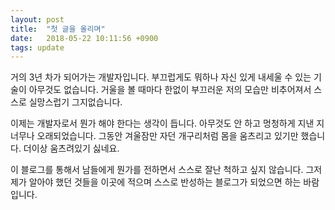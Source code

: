 ```yaml
---
layout: post
title:  "첫 글을 올리며"
date:   2018-05-22 10:11:56 +0900
tags: update
---
```

거의 3년 차가 되어가는 개발자입니다. 부끄럽게도 뭐하나 자신 있게 내세울 수 있는 기술이 아무것도 없습니다. 거울을 볼 때마다 한없이 부끄러운 저의 모습만 비추어져서 스스로 실망스럽기 그지없습니다. 

이제는 개발자로서 뭔가 해야 한다는 생각이 듭니다. 아무것도 안 하고 멍청하게 지낸 지 너무나 오래되었습니다. 그동안 겨울잠만 자던 개구리처럼 몸을 움츠리고 있기만 했습니다. 더이상 움츠려있기 싫네요.

이 블로그를 통해서 남들에게 뭔가를 전하면서 스스로 잘난 척하고 싶지 않습니다. 그저 제가 알아야 했던 것들을 이곳에 적으며 스스로 반성하는 블로그가 되었으면 하는 바람입니다. 
